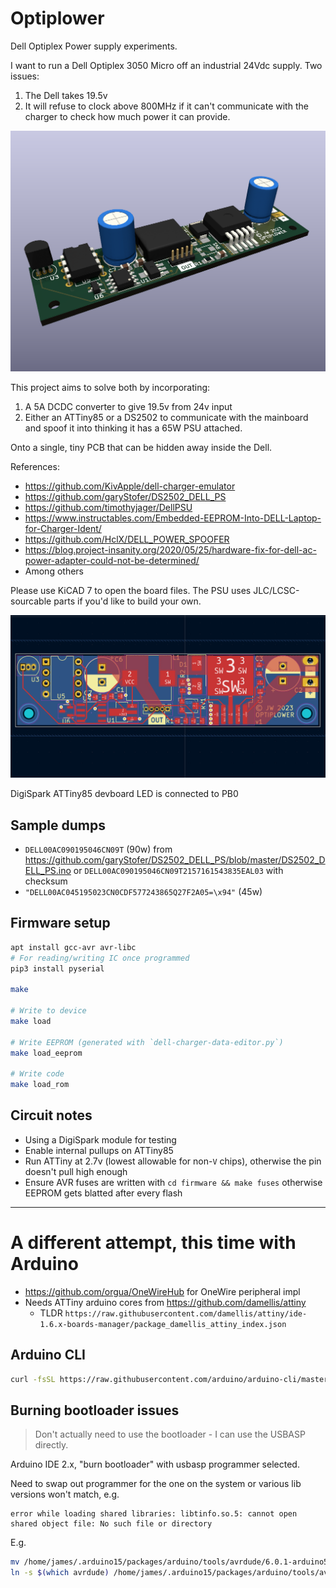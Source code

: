 # Optiplower

Dell Optiplex Power supply experiments.

I want to run a Dell Optiplex 3050 Micro off an industrial 24Vdc supply. Two issues:

1. The Dell takes 19.5v
2. It will refuse to clock above 800MHz if it can't communicate with the charger to check how much
   power it can provide.

![](./img/3d.png)

This project aims to solve both by incorporating:

1. A 5A DCDC converter to give 19.5v from 24v input
2. Either an ATTiny85 or a DS2502 to communicate with the mainboard and spoof it into thinking it
   has a 65W PSU attached.

Onto a single, tiny PCB that can be hidden away inside the Dell.

References:

- <https://github.com/KivApple/dell-charger-emulator>
- <https://github.com/garyStofer/DS2502_DELL_PS>
- <https://github.com/timothyjager/DellPSU>
- <https://www.instructables.com/Embedded-EEPROM-Into-DELL-Laptop-for-Charger-Ident/>
- <https://github.com/HclX/DELL_POWER_SPOOFER>
- <https://blog.project-insanity.org/2020/05/25/hardware-fix-for-dell-ac-power-adapter-could-not-be-determined/>
- Among others

Please use KiCAD 7 to open the board files. The PSU uses JLC/LCSC-sourcable parts if you'd like to
build your own.

![](./img/layout.png)

DigiSpark ATTiny85 devboard LED is connected to PB0

## Sample dumps

- `DELL00AC090195046CN09T` (90w) from
  <https://github.com/garyStofer/DS2502_DELL_PS/blob/master/DS2502_DELL_PS.ino> or
  `DELL00AC090195046CN09T2157161543835EAL03` with checksum
- `"DELL00AC045195023CN0CDF577243865Q27F2A05=\x94"` (45w)

## Firmware setup

```bash
apt install gcc-avr avr-libc
# For reading/writing IC once programmed
pip3 install pyserial

make

# Write to device
make load

# Write EEPROM (generated with `dell-charger-data-editor.py`)
make load_eeprom

# Write code
make load_rom
```

## Circuit notes

- Using a DigiSpark module for testing
- Enable internal pullups on ATTiny85
- Run ATTiny at 2.7v (lowest allowable for non-`V` chips), otherwise the pin doesn't pull high
  enough
- Ensure AVR fuses are written with `cd firmware && make fuses` otherwise EEPROM gets blatted after
  every flash

---

# A different attempt, this time with Arduino

- <https://github.com/orgua/OneWireHub> for OneWire peripheral impl
- Needs ATTiny arduino cores from <https://github.com/damellis/attiny>
  - TLDR
    `https://raw.githubusercontent.com/damellis/attiny/ide-1.6.x-boards-manager/package_damellis_attiny_index.json`

## Arduino CLI

```bash
curl -fsSL https://raw.githubusercontent.com/arduino/arduino-cli/master/install.sh | BINDIR=~/.local/bin sh
```

## Burning bootloader issues

> Don't actually need to use the bootloader - I can use the USBASP directly.

Arduino IDE 2.x, "burn bootloader" with usbasp programmer selected.

Need to swap out programmer for the one on the system or various lib versions won't match, e.g.

```
error while loading shared libraries: libtinfo.so.5: cannot open shared object file: No such file or directory
```

E.g.

```bash
mv /home/james/.arduino15/packages/arduino/tools/avrdude/6.0.1-arduino5/bin/avrdude /home/james/.arduino15/packages/arduino/tools/avrdude/6.0.1-arduino5/bin/avrdude_old
ln -s $(which avrdude) /home/james/.arduino15/packages/arduino/tools/avrdude/6.0.1-arduino5/bin/avrdude
```
